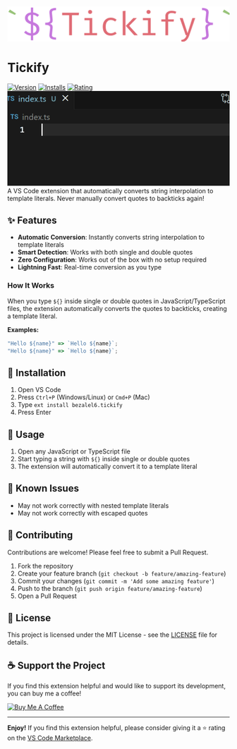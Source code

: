 ![Tickify Logo](assets/icon.png)

# Tickify

[![Version](https://img.shields.io/visual-studio-marketplace/v/bezalel6.tickify.svg)](https://marketplace.visualstudio.com/items?itemName=bezalel6.tickify)
[![Installs](https://img.shields.io/visual-studio-marketplace/i/bezalel6.tickify.svg)](https://marketplace.visualstudio.com/items?itemName=bezalel6.tickify)
[![Rating](https://img.shields.io/visual-studio-marketplace/r/bezalel6.tickify.svg)](https://marketplace.visualstudio.com/items?itemName=bezalel6.tickify)
![Extension in Action](assets/animation.gif)\
A VS Code extension that automatically converts string interpolation to template literals. Never manually convert quotes to backticks again!

## ✨ Features

- **Automatic Conversion**: Instantly converts string interpolation to template literals
- **Smart Detection**: Works with both single and double quotes
- **Zero Configuration**: Works out of the box with no setup required
- **Lightning Fast**: Real-time conversion as you type

### How It Works

When you type `${}` inside single or double quotes in JavaScript/TypeScript files, the extension automatically converts the quotes to backticks, creating a template literal.

**Examples:**

```javascript
"Hello ${name}" => `Hello ${name}`;
"Hello ${name}" => `Hello ${name}`;
```

## 🚀 Installation

1. Open VS Code
2. Press `Ctrl+P` (Windows/Linux) or `Cmd+P` (Mac)
3. Type `ext install bezalel6.tickify`
4. Press Enter

## 🎯 Usage

1. Open any JavaScript or TypeScript file
2. Start typing a string with `${}` inside single or double quotes
3. The extension will automatically convert it to a template literal

## 🐛 Known Issues

- May not work correctly with nested template literals
- May not work correctly with escaped quotes

## 🤝 Contributing

Contributions are welcome! Please feel free to submit a Pull Request.

1. Fork the repository
2. Create your feature branch (`git checkout -b feature/amazing-feature`)
3. Commit your changes (`git commit -m 'Add some amazing feature'`)
4. Push to the branch (`git push origin feature/amazing-feature`)
5. Open a Pull Request

## 📜 License

This project is licensed under the MIT License - see the [LICENSE](LICENSE) file for details.

## ☕ Support the Project

If you find this extension helpful and would like to support its development, you can buy me a coffee!

[![Buy Me A Coffee](https://www.buymeacoffee.com/assets/img/custom_images/orange_img.png)](https://www.buymeacoffee.com/RNDev)

---

**Enjoy!** If you find this extension helpful, please consider giving it a ⭐️ rating on the [VS Code Marketplace](https://marketplace.visualstudio.com/items?itemName=bezalel6.tickify).
